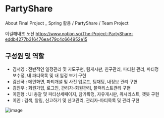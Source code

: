 # PartyShare
About Final Project _ Spring 활용 / PartyShare / Team Project

이걸해내조 노션 https://www.notion.so/The-Project-PartyShare-eddb4277b316476ea479c4c664952e15

## 구성원 및 역할

- 김서영 : 전반적인 일정관리 및 지도구현, 팀게시판, 친구관리, 파티원 관리, 파티정보수정, 내 파티목록 및 내 일정 보기 구현
- 김선국 : 메인화면, 파티개설 및 사진 업로드, 팀채팅, 내정보 관리 구현
- 김진우 : 회원가입, 로그인, 관리자-회원관리, 블랙리스트관리 구현
- 이진형 : UI 총괄 및 파티상세페이지, 참가확정, 자유게시판, 위시리스트, 챗봇 구현
- 이인 : 검색, 알림, 신고하기 및 신고관리, 관리자-파티목록 및 관리 구현

![image](https://github.com/amung9914/PartyShare/assets/137124338/a5ba725a-da7b-4a5e-a32e-c7e6f0df0b58)
